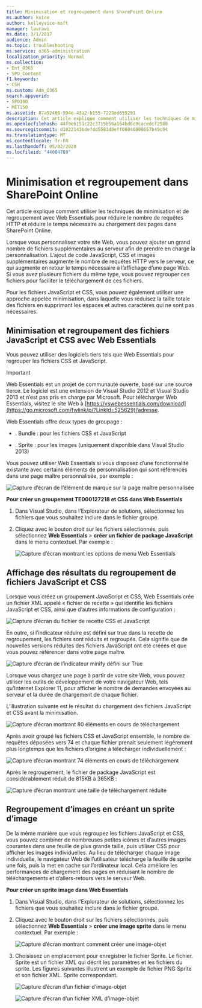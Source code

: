 ```yaml
---
title: Minimisation et regroupement dans SharePoint Online
ms.author: kvice
author: kelleyvice-msft
manager: laurawi
ms.date: 3/1/2017
audience: Admin
ms.topic: troubleshooting
ms.service: o365-administration
localization_priority: Normal
ms.collection:
- Ent_O365
- SPO_Content
f1.keywords:
- CSH
ms.custom: Adm_O365
search.appverid:
- SPO160
- MET150
ms.assetid: 87a52468-994e-43a2-b155-7229ed659291
description: Cet article explique comment utiliser les techniques de minimisation et de regroupement avec Web Essentials pour réduire le nombre de requêtes HTTP et réduire le temps nécessaire au chargement des pages dans SharePoint Online.
ms.openlocfilehash: 44f9e6151c22c3715b56a164bd0c9cacedcf2580
ms.sourcegitcommit: d1022143bdefdd5583d8eff08046808657b49c94
ms.translationtype: MT
ms.contentlocale: fr-FR
ms.lasthandoff: 05/02/2020
ms.locfileid: "44004769"
---
```

# <a name="minification-and-bundling-in-sharepoint-online"></a>Minimisation et regroupement dans SharePoint Online

Cet article explique comment utiliser les techniques de minimisation et de regroupement avec Web Essentials pour réduire le nombre de requêtes HTTP et réduire le temps nécessaire au chargement des pages dans SharePoint Online.
  
Lorsque vous personnalisez votre site Web, vous pouvez ajouter un grand nombre de fichiers supplémentaires au serveur afin de prendre en charge la personnalisation. L’ajout de code JavaScript, CSS et images supplémentaires augmente le nombre de requêtes HTTP vers le serveur, ce qui augmente en retour le temps nécessaire à l’affichage d’une page Web. Si vous avez plusieurs fichiers du même type, vous pouvez regrouper ces fichiers pour faciliter le téléchargement de ces fichiers.
  
Pour les fichiers JavaScript et CSS, vous pouvez également utiliser une approche appelée minimisation, dans laquelle vous réduisez la taille totale des fichiers en supprimant les espaces et autres caractères qui ne sont pas nécessaires.
  
## <a name="minification-and-bundling-javascript-and-css-files-with-web-essentials"></a>Minimisation et regroupement des fichiers JavaScript et CSS avec Web Essentials

Vous pouvez utiliser des logiciels tiers tels que Web Essentials pour regrouper les fichiers CSS et JavaScript.
  
> [!IMPORTANT]
> Web Essentials est un projet de communauté ouverte, basé sur une source tierce. Le logiciel est une extension de Visual Studio 2012 et Visual Studio 2013 et n’est pas pris en charge par Microsoft. Pour télécharger Web Essentials, visitez le site Web à [https://vswebessentials.com/download](https://go.microsoft.com/fwlink/p/?LinkId=525629)l’adresse. 
  
Web Essentials offre deux types de groupage :
  
- . Bundle : pour les fichiers CSS et JavaScript
    
- . Sprite : pour les images (uniquement disponible dans Visual Studio 2013)
    
Vous pouvez utiliser Web Essentials si vous disposez d’une fonctionnalité existante avec certains éléments de personnalisation qui sont référencés dans une page maître personnalisée, par exemple :
  
![Capture d’écran de l’élément de marque sur la page maître personnalisée](media/3a6eba36-973d-482b-8556-a9394b8ba19f.png)
  
 **Pour créer un groupement TE000127218 et CSS dans Web Essentials**
  
1. Dans Visual Studio, dans l’Explorateur de solutions, sélectionnez les fichiers que vous souhaitez inclure dans le fichier groupé.
    
2. Cliquez avec le bouton droit sur les fichiers sélectionnés, puis sélectionnez **Web Essentials** \> **créer un fichier de package JavaScript** dans le menu contextuel. Par exemple : 
    
    ![Capture d’écran montrant les options de menu Web Essentials](media/41aac84c-4538-4f78-b454-46e651f868a3.png)
  
## <a name="viewing-the-results-of-bundling-javascript-and-css-files"></a>Affichage des résultats du regroupement de fichiers JavaScript et CSS

Lorsque vous créez un groupement JavaScript et CSS, Web Essentials crée un fichier XML appelé « fichier de recette » qui identifie les fichiers JavaScript et CSS, ainsi que d’autres informations de configuration : 
  
![Capture d’écran du fichier de recette CSS et JavaScript](media/7ba891f8-52d8-467b-a0f6-b062dd1137a4.png)
  
En outre, si l’indicateur réduire est défini sur true dans la recette de regroupement, les fichiers sont réduits et regroupés. Cela signifie que de nouvelles versions réduites des fichiers JavaScript ont été créées et que vous pouvez référencer dans votre page maître.
  
![Capture d’écran de l’indicateur minify défini sur True](media/50523af2-6412-4117-ac3d-5bd26f6d562e.png)
  
Lorsque vous chargez une page à partir de votre site Web, vous pouvez utiliser les outils de développement de votre navigateur Web, tels qu’Internet Explorer 11, pour afficher le nombre de demandes envoyées au serveur et la durée de chargement de chaque fichier.
  
L’illustration suivante est le résultat du chargement des fichiers JavaScript et CSS avant la minimisation.
  
![Capture d’écran montrant 80 éléments en cours de téléchargement](media/e2df3912-1923-46e6-8cf2-3015a31554e1.png)
  
Après avoir groupé les fichiers CSS et JavaScript ensemble, le nombre de requêtes déposées vers 74 et chaque fichier prenait seulement légèrement plus longtemps que les fichiers d’origine à télécharger individuellement :
  
![Capture d’écran montrant 74 éléments en cours de téléchargement](media/686c4387-70e8-4a74-9d45-059f33a91184.png)
  
Après le regroupement, le fichier de package JavaScript est considérablement réduit de 815KB à 365KB :
  
![Capture d’écran montrant une taille de téléchargement réduite](media/5e7dbd98-faff-4f68-b320-108fb252e395.png)
  
## <a name="bundling-images-by-creating-an-image-sprite"></a>Regroupement d’images en créant un sprite d’image

De la même manière que vous regroupez les fichiers JavaScript et CSS, vous pouvez combiner de nombreuses petites icônes et d’autres images courantes dans une feuille de plus grande taille, puis utiliser CSS pour afficher les images individuelles. Au lieu de télécharger chaque image individuelle, le navigateur Web de l’utilisateur télécharge la feuille de sprite une fois, puis la met en cache sur l’ordinateur local. Cela améliore les performances de chargement des pages en réduisant le nombre de téléchargements et d’allers-retours vers le serveur Web.
  
 **Pour créer un sprite image dans Web Essentials**
  
1. Dans Visual Studio, dans l’Explorateur de solutions, sélectionnez les fichiers que vous souhaitez inclure dans le fichier groupé.
    
2. Cliquez avec le bouton droit sur les fichiers sélectionnés, puis sélectionnez **Web Essentials** \> **créer une image sprite** dans le menu contextuel. Par exemple : 
    
    ![Capture d’écran montrant comment créer une image-objet](media/de0fe741-4ef7-4e3b-bafa-ef9f4822dac6.png)
  
3. Choisissez un emplacement pour enregistrer le fichier Sprite. Le fichier. Sprite est un fichier XML qui décrit les paramètres et les fichiers du sprite. Les figures suivantes illustrent un exemple de fichier PNG Sprite et son fichier XML. Sprite correspondant.
    
    ![Capture d’écran d’un fichier d’image-objet](media/0876bb2a-d1b9-4169-8e95-9c290d628d90.png)
  
    ![Capture d’écran d’un fichier XML d’image-objet](media/d1f94776-280d-4d56-abb5-384f145d9989.png)
  

